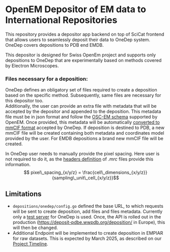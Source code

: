# OpenEM Depositor of EM data to International Repositories

This repository provides a depositor app backend on top of SciCat frontend that allows users to seamlessly  deposit their data to OneDep system. OneDep covers depositions to PDB end EMDB.  

This depositor is designed for Swiss OpenEm project and supports only depositions to OneDep that are experimentally based on methods covered by Electron Microscopes. 

### Files necessary for a deposition:
OneDep defines an obligatory set of files required to create a deposition based on the specific method. Subsequently, same files are necessary for this depositor too.  
Additionally, the user can provide an extra file with metadata that will be accepted by the depositor and appended to the deposition. This metadata file must be in json format and follow the [OSC-EM schema](https://github.com/osc-em/OSCEM_Schemas) supported by OpenEM. Once provided, this metadata will be automatically [converted to mmCIF format](https://github.com/osc-em/converter-OSCEM-to-mmCIF) accepted by OneDep. If deposition is destined to PDB, a new mmCIF file will be created containing both metadata and coordinates model provided by the user. For EMDB depositions a brand new mmCIF file will be created.  

In OneDep user needs to manually provide the pixel spacing. Here user is not required to do it, as the [headers definition](https://bio3d.colorado.edu/imod/betaDoc/mrc_format.txt) of _.mrc_ files provide this information. 
$$ pixel\_spacing_{x/y/z} = \frac{cell\_dimensions_{x/y/z}}{sampling\_unit\_cell_{x/y/z}}$$


## Limitations
* `depositions/onedep/config.go` defined the base URL, to which requests will be sent to create deposition, add files and files metadata. Currently only a [test server](https://onedep-depui-test.wwpdb.org/) for OneDep is used. Once, the API is rolled out in the production (https://deposit-pdbe.wwpdb.org/deposition/ in Europe), this will then be changed. 
* Additional Endpoint will be implemented to create deposition in EMPIAR for raw datasets. This is expected by March 2025, as described on our [Project Timeline](https://swissopenem.github.io/timeline/).
